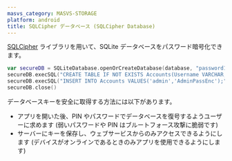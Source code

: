 ```yaml
---
masvs_category: MASVS-STORAGE
platform: android
title: SQLCipher データベース (SQLCipher Database)
---
```


[SQLCipher](https://www.zetetic.net/sqlcipher/sqlcipher-for-android/ "SQLCipher") ライブラリを用いて、SQLite データベースをパスワード暗号化できます。

```kotlin
var secureDB = SQLiteDatabase.openOrCreateDatabase(database, "password123", null)
secureDB.execSQL("CREATE TABLE IF NOT EXISTS Accounts(Username VARCHAR,Password VARCHAR);")
secureDB.execSQL("INSERT INTO Accounts VALUES('admin','AdminPassEnc');")
secureDB.close()
```

データベースキーを安全に取得する方法には以下があります。

- アプリを開いた後、PIN やパスワードでデータベースを復号するようユーザーに求めます (弱いパスワードや PIN はブルートフォース攻撃に脆弱です)
- サーバーにキーを保存し、ウェブサービスからのみアクセスできるようにします (デバイスがオンラインであるときのみアプリを使用できるようにします)
